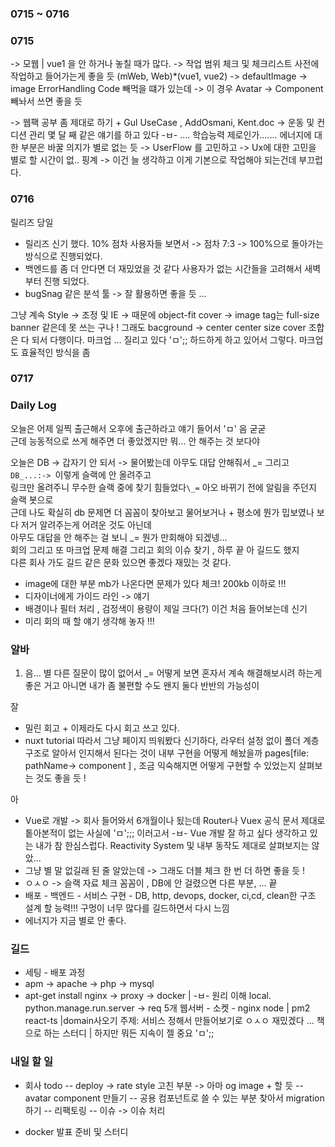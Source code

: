 ### 0715 ~ 0716

### 0715

-> 모웹 | vue1 을 안 하거나 놓칠 때가 많다. -> 작업 범위 체크 및 체크리스트 사전에 작업하고 들어가는게 좋을 듯
(mWeb, Web)\*(vue1, vue2)
-> defaultImage -> image ErrorHandling Code 빼먹을 떄가 있는데 -> 이 경우 Avatar -> Component 빼놔서 쓰면 좋을 듯

-> 웹팩 공부 좀 제대로 하기 + Gul UseCase , AddOsmani, Kent.doc
-> 운동 및 컨디션 관리 몇 달 째 같은 얘기를 하고 있다 -ㅂ- .... 학습능력 제로인가.......
에너지에 대한 부분은 바꿀 의지가 별로 없는 듯
-> UserFlow 를 고민하고 -> Ux에 대한 고민을 별로 할 시간이 없.. 핑계 -> 이건 늘 생각하고 이게 기본으로 작업해야 되는건데 부끄럽다.

### 0716

릴리즈 당일

- 릴리즈 신기 했다. 10% 점차 사용자들 보면서 -> 점차 7:3 -> 100%으로 돌아가는 방식으로 진행되었다.
- 백엔드를 좀 더 안다면 더 재밌었을 것 같다
  사용자가 없는 시간들을 고려해서 새벽부터 진행 되었다.
- bugSnag 같은 분석 툴 -> 잘 활용하면 좋을 듯 ...

그냥 계속 Style -> 조정 및
IE -> 때문에 object-fit cover -> image tag는 full-size banner 같은데 못 쓰는 구나 !
그래도 bacground -> center center size cover 조합은 다 되서 다행이다.
마크업 ... 질리고 있다 'ㅁ';; 하드하게 하고 있어서 그렇다. 마크업도 효율적인 방식을 좀

### 0717

### Daily Log

오늘은 어제 일찍 출근해서 오후에 출근하라고 얘기 들어서 'ㅁ' 음 굳굳 <br>
근데 능동적으로 쓰게 해주면 더 좋았겠지만 뭐... 안 해주는 것 보다야 <br>

오늘은 DB -> 갑자기 안 되서 -> 물어봤는데 아무도 대답 안해줘서 _= 그리고 `DB_...:-> `이렇게 슬랙에 안 올려주고 <br>링크만 올려주니 무수한 슬랙 중에 찾기 힘들었다`\_=` 아오 바뀌기 전에 알림을 주던지 슬랙 봇으로<br>
근데 나도 확실히 db 문제면 더 꼼꼼이 찾아보고 물어보거나 + 평소에 뭔가 밉보였나 보다 저거 알려주는게 어려운 것도 아닌데<br>
아무도 대답을 안 해주는 걸 보니 \_= 뭔가 만회해야 되겠넹...<br>
회의 그리고 또 마크업 문제 해결 그리고 회의 이슈 찾기 , 하루 끝 아 길드도 했지<br>
다른 회사 가도 길드 같은 문화 있으면 좋겠다 재밌는 것 같다.<br>

- image에 대한 부분 mb가 나온다면 문제가 있다 체크! 200kb 이하로 !!!
- 디자이너에게 가이드 라인 -> 얘기
- 배경이나 필터 처리 , 검정색이 용량이 제일 크다(?) 이건 처음 들어보는데 신기
- 미리 회의 때 할 얘기 생각해 놓자 !!!

### 알바

1. 음... 별 다른 질문이 많이 없어서 \_= 어떻게 보면 혼자서 계속 해결해보시려 하는게 좋은 거고
   아니면 내가 좀 불편할 수도 왠지 둘다 반반의 가능성이

잘

- 밀린 회고 + 이제라도 다시 회고 쓰고 있다.
- nuxt tutorial 따라서 그냥 페이지 띄워봤다 신기하다, 라우터 설정 없이 폴더 계층 구조로 알아서 인지해서 된다는 것이
  내부 구현을 어떻게 해놨을까 pages[file: pathName-> component ] , 조금 익숙해지면 어떻게 구현할 수 있었는지 살펴보는 것도 좋을 듯 !

아

- Vue로 개발 -> 회사 들어와서 6개월이나 됬는데 Router나 Vuex 공식 문서 제대로 톹아본적이 없는 사실에 'ㅁ';;;
  이러고서 -ㅂ- Vue 개발 잘 하고 싶다 생각하고 있는 내가 참 한심스럽다.
  Reactivity System 및 내부 동작도 제대로 살펴보지는 않았...
- 그냥 별 말 없길래 된 줄 알았는데 -> 그래도 더블 체크 한 번 더 하면 좋을 듯 !
- ㅇㅅㅇ -> 슬랙 자료 체크 꼼꼼이 , DB에 안 걸렸으면 다른 부분, ... 끝
- 배포 - 백엔드 - 서비스 구현 - DB, http, devops, docker, ci,cd, clean한 구조 설계 할 능력!!! 구멍이 너무 많다를 길드하면서 다시 느낌
- 에너지가 지금 별로 안 좋다.

### 길드

- 세팅 - 배포 과정
- apm -> apache -> php -> mysql
- apt-get install nginx -> proxy -> docker | -ㅂ- 원리 이해
  local.
  python.manage.run.server -> req 5개 웹서버 - 소켓 - nginx
  node | pm2
  react-ts |domain사오기
  주제: 서비스 정해서 만들어보기로 ㅇㅅㅇ 재밌겠다 ... 책으로 하는 스터디 |
  하지만 뭐든 지속이 젤 중요 'ㅁ';;

### 내일 할 일

- 회사 todo
  -- deploy -> rate style 고친 부분 -> 아마 og image + 할 듯
  -- avatar component 만들기
  -- 공용 컴포넌트로 쓸 수 있는 부분 찾아서 migration 하기
  -- 리팩토링
  -- 이슈 -> 이슈 처리

- docker 발표 준비 및 스터디
